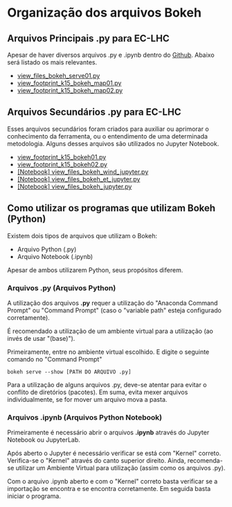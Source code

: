 # Organização dos arquivos Bokeh

## Arquivos Principais .py para EC-LHC
Apesar de haver diversos arquivos .py e .ipynb dentro do [Github](https://github.com/alexnaoki/EC-LHC). Abaixo será listado os mais relevantes.

- [view_files_bokeh_serve01.py](https://github.com/alexnaoki/EC-LHC/blob/master/bokeh/view_files_bokeh_serve01.py)
- [view_footprint_k15_bokeh_map01.py](https://github.com/alexnaoki/EC-LHC/blob/master/bokeh/view_footprint_k15_bokeh_map01.py)
- [view_footprint_k15_bokeh_map02.py](https://github.com/alexnaoki/EC-LHC/blob/master/bokeh/view_footprint_k15_bokeh_map02.py)

## Arquivos Secundários .py para EC-LHC
Esses arquivos secundários foram criados para auxiliar ou aprimorar o conhecimento da ferramenta, ou o entendimento de uma determinada metodologia. Alguns desses arquivos são utilizados no Jupyter Notebook.

- [view_footprint_k15_bokeh01.py](https://github.com/alexnaoki/EC-LHC/blob/master/bokeh/view_footprint_k15_bokeh01.py)
- [view_footprint_k15_bokeh02.py](https://github.com/alexnaoki/EC-LHC/blob/master/bokeh/view_footprint_k15_bokeh02.py)
- [[Notebook] view_files_bokeh_wind_jupyter.py](https://github.com/alexnaoki/EC-LHC/blob/master/bokeh/view_files_bokeh_wind_jupyter.py)
- [[Notebook] view_files_bokeh_et_jupyter.py](https://github.com/alexnaoki/EC-LHC/blob/master/bokeh/view_files_bokeh_et_jupyter.py)
- [[Notebook] view_files_bokeh_jupyter.py](https://github.com/alexnaoki/EC-LHC/blob/master/bokeh/view_files_bokeh_jupyter.py)

## Como utilizar os programas que utilizam Bokeh (Python)
Existem dois tipos de arquivos que utilizam o Bokeh:

- Arquivo Python (.py)
- Arquivo Notebook (.ipynb)

Apesar de ambos utilizarem Python, seus propósitos diferem.

### Arquivos .py (Arquivos Python)
A utilização dos arquivos **.py** requer a utilização do "Anaconda Command Prompt" ou "Command Prompt" (caso o "variable path" esteja configurado corretamente).

É recomendado a utilização de um ambiente virtual para a utilização (ao invés de usar "(base)").

Primeiramente, entre no ambiente virtual escolhido. E digite o seguinte comando no "Command Prompt"

```
bokeh serve --show [PATH DO ARQUIVO .py]
```

Para a utilização de alguns arquivos .py, deve-se atentar para evitar o conflito de diretórios (pacotes). Em suma, evita mexer arquivos individualmente, se for mover um arquivo mova a pasta.


### Arquivos .ipynb (Arquivos Python Notebook)
Primeiramente é necessário abrir o arquivos **.ipynb** através do Jupyter Notebook ou JupyterLab.

Após aberto o Jupyter é necessário verificar se está com "Kernel" correto. Verifica-se o "Kernel" através do canto superior direito. Ainda, recomenda-se utilizar um Ambiente Virtual para utilização (assim como os arquivos .py).

Com o arquivo .ipynb aberto e com o "Kernel" correto basta verificar se a importação se encontra e se encontra corretamente. Em seguida basta iniciar o programa.
